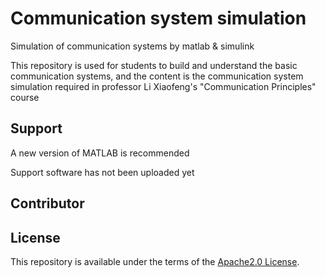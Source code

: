 # Communication system simulation

Simulation of communication systems by matlab & simulink

This repository is used for students to build and understand the basic communication systems, and the content is the communication system simulation required in professor Li Xiaofeng's "Communication Principles" course


## Support

A new version of MATLAB is recommended

Support software has not been uploaded yet

## Contributor


## License

This repository is available under the terms of the [Apache2.0 License](https://github.com/bugmaker2/communication-system-simulation/blob/main/LICENSE).
